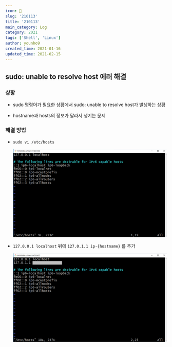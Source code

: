 ```yaml
---
icon: 📆
slug: '210113'
title: '210113'
main_category: Log
category: 2021
tags: ['Shell', 'Linux']
author: younho9
created_time: 2021-01-16
updated_time: 2021-02-15
---
```


## sudo: unable to resolve host 에러 해결

### 상황

- sudo 명령어가 필요한 상황에서 sudo: unable to resolve host가 발생하는 상황

- hostname과 hosts의 정보가 달라서 생기는 문제

### 해결 방법

- `sudo vi /etc/hosts`

  ![2021-01-16-210113-image-0](./images/2021-01-16-210113-image-0.png)

- `127.0.0.1 localhost` 뒤에 `127.0.1.1 ip-{hostname}` 를 추가

  ![2021-01-16-210113-image-1](./images/2021-01-16-210113-image-1.png)

   <br />
